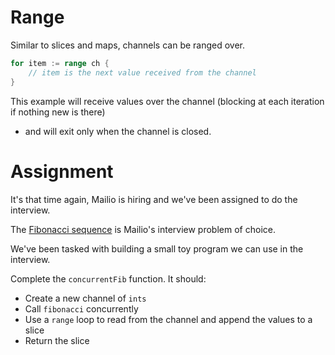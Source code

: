 # Range

Similar to slices and maps, channels can be ranged over.

```go
for item := range ch {
    // item is the next value received from the channel
}
```

This example will receive values over the channel (blocking at each iteration if nothing new is there)

- and will exit only when the channel is closed.

# Assignment

It's that time again, Mailio is hiring and we've been assigned to do the interview.

The [Fibonacci sequence](https://en.wikipedia.org/wiki/Fibonacci_number) is Mailio's interview problem of choice.

We've been tasked with building a small toy program we can use in the interview.

Complete the `concurrentFib` function. It should:

- Create a new channel of `ints`
- Call `fibonacci` concurrently
- Use a `range` loop to read from the channel and append the values to a slice
- Return the slice
